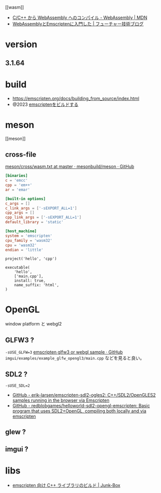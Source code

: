 [[wasm]]

- [C/C++ から WebAssembly へのコンパイル - WebAssembly | MDN](https://developer.mozilla.org/ja/docs/WebAssembly/C_to_Wasm)
- [WebAssemblyとEmscriptenに入門した | フューチャー技術ブログ](https://future-architect.github.io/articles/20230517a/)

# version

## 3.1.64

# build

- https://emscripten.org/docs/building_from_source/index.html
- @2023 [emscriptenをビルドする](https://zenn.dev/kokoro/scraps/eeccd52172b1a6)

# meson

[[meson]]

## cross-file

[meson/cross/wasm.txt at master · mesonbuild/meson · GitHub](https://github.com/mesonbuild/meson/blob/master/cross/wasm.txt)

```toml
[binaries]
c = 'emcc'
cpp = 'em++'
ar = 'emar'

[built-in options]
c_args = []
c_link_args = ['-sEXPORT_ALL=1']
cpp_args = []
cpp_link_args = ['-sEXPORT_ALL=1']
default_library = 'static'

[host_machine]
system = 'emscripten'
cpu_family = 'wasm32'
cpu = 'wasm32'
endian = 'little'
```

```meson
project('hello', 'cpp')

executable(
    'hello',
    ['main.cpp'],
    install: true,
    name_suffix: 'html',
)
```

# OpenGL

window platform と webgl2

## GLFW3 ?

`-sUSE_GLFW=3`
[emscripten glfw3 or webgl sample · GitHub](https://gist.github.com/ousttrue/0f3a11d5d28e365b129fe08f18f4e141)
`imgui/examples/example_glfw_opengl3/main.cpp` などを見ると良い。

## SDL2 ?

`-sUSE_SDL=2`

- [GitHub - erik-larsen/emscripten-sdl2-ogles2: C++/SDL2/OpenGLES2 samples running in the browser via Emscripten](https://github.com/erik-larsen/emscripten-sdl2-ogles2/tree/master)
- [GitHub - redblobgames/helloworld-sdl2-opengl-emscripten: Basic program that uses SDL2+OpenGL, compiling both locally and via emscripten](https://github.com/redblobgames/helloworld-sdl2-opengl-emscripten)

## glew ?

## imgui ?

# libs

- [emscripten 向け C++ ライブラリのビルド | Junk-Box](https://junk-box.net/toy/2024/01/29/godot-gdextension-%E3%81%AE-web-%E3%82%A8%E3%82%AF%E3%82%B9%E3%83%9D%E3%83%BC%E3%83%88%EF%BC%88%E3%81%9D%E3%81%AE4%EF%BC%89/)
